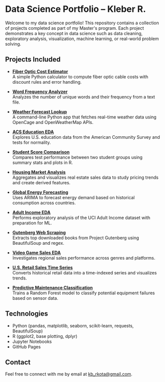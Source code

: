 
# Data Science Portfolio – Kleber R.

Welcome to my data science portfolio! This repository contains a collection of projects completed as part of my Master's program. Each project demonstrates a key concept in data science such as data cleaning, exploratory analysis, visualization, machine learning, or real-world problem solving.

## Projects Included

- **[Fiber Optic Cost Estimator](fiber-optic-cost-estimator)**  
  A simple Python calculator to compute fiber optic cable costs with discount rules and error handling.

- **[Word Frequency Analyzer](word_frequency_analyzer)**  
  Analyzes the number of unique words and their frequency from a text file.

- **[Weather Forecast Lookup](weather-forecast-lookup)**  
  A command-line Python app that fetches real-time weather data using OpenCage and OpenWeatherMap APIs.

- **[ACS Education EDA](acs-education-eda)**  
  Explores U.S. education data from the American Community Survey and tests for normality.

- **[Student Score Comparison](student-score-comparison)**  
  Compares test performance between two student groups using summary stats and plots in R.

- **[Housing Market Analysis](housing-market-analysis)**  
  Aggregates and visualizes real estate sales data to study pricing trends and create derived features.

- **[Global Energy Forecasting](global-energy-forecasting)**  
  Uses ARIMA to forecast energy demand based on historical consumption across countries.

- **[Adult Income EDA](adult-income-eda)**  
  Performs exploratory analysis of the UCI Adult Income dataset with preparation for ML.

- **[Gutenberg Web Scraping](gutenberg-web-scraping)**  
  Extracts top downloaded books from Project Gutenberg using BeautifulSoup and regex.

- **[Video Game Sales EDA](videogame-sales-eda)**  
  Investigates regional sales performance across genres and platforms.

- **[U.S. Retail Sales Time Series](us-retail-sales-time-series)**  
  Converts historical retail data into a time-indexed series and visualizes trends.

- **[Predictive Maintenance Classification](predictive-maintenance-classification)**  
  Trains a Random Forest model to classify potential equipment failures based on sensor data.

## Technologies
- Python (pandas, matplotlib, seaborn, scikit-learn, requests, BeautifulSoup)
- R (ggplot2, base plotting, dplyr)
- Jupyter Notebooks
- GitHub Pages

## Contact
Feel free to connect with me by email at [kb_rkota@gmail.com](mailto:kb_rkota@gmail.com).
